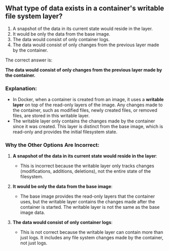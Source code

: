 ## What type of data exists in a container's writable file system layer? 
1. A snapshot of the data in its current state would reside in the layer. 
2. It would be only the data from the base image. 
3. The data would consist of only container logs. 
4. The data would consist of only changes from the previous layer made by the container.

The correct answer is:

**The data would consist of only changes from the previous layer made by the container.**

### **Explanation:**
- In Docker, when a container is created from an image, it uses a **writable layer** on top of the read-only layers of the image. Any changes made to the container, such as modified files, newly created files, or removed files, are stored in this writable layer.
- The writable layer only contains the changes made by the container since it was created. This layer is distinct from the base image, which is read-only and provides the initial filesystem state.

### **Why the Other Options Are Incorrect:**
1. **A snapshot of the data in its current state would reside in the layer**:
   - This is incorrect because the writable layer only tracks changes (modifications, additions, deletions), not the entire state of the filesystem.

2. **It would be only the data from the base image**:
   - The base image provides the read-only layers that the container uses, but the writable layer contains the changes made after the container is started. The writable layer is not the same as the base image data.

3. **The data would consist of only container logs**:
   - This is not correct because the writable layer can contain more than just logs. It includes any file system changes made by the container, not just logs.
 
